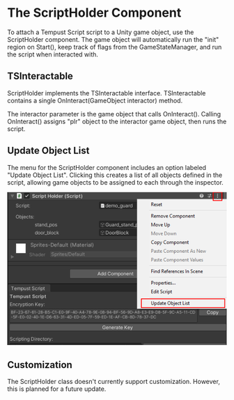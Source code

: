 # The ScriptHolder Component
To attach a Tempust Script script to a Unity game object, use the ScriptHolder component. The game object will automatically run the "init" region on Start(), keep track of flags from the GameStateManager, and run the script when interacted with.

## TSInteractable
ScriptHolder implements the TSInteractable interface. TSInteractable contains a single OnInteract(GameObject interactor) method. 

The interactor parameter is the game object that calls OnInteract(). Calling OnInteract() assigns "plr" object to the interactor game object, then runs the script.

## Update Object List
The menu for the ScriptHolder component includes an option labeled "Update Object List". Clicking this creates a list of all objects defined in the script, allowing game objects to be assigned to each through the inspector.

![Click the three dots, then Update Object List](images/update_object_list.png)

## Customization
The ScriptHolder class doesn't currently support customization. However, this is planned for a future update.